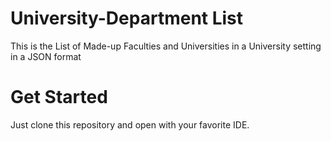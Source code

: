 # University-Department List
This is the List of Made-up Faculties and Universities in a University setting in a JSON format


# Get Started
Just clone this repository and open with your favorite IDE. 
